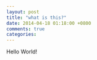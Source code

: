 ```yaml
---
layout: post
title: "what is this?"
date: 2014-04-18 01:18:00 +0800
comments: true
categories: 
---
```


Hello World!